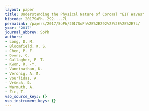 ```yaml
---
layout: paper
title: Understanding the Physical Nature of Coronal "EIT Waves"
bibcode: 2017SoPh..292....7L
permalink: /papers/2017/SoPh/2017SoPh%2E%2E292%2E%2E%2E%2E7L/
year: '2017'
journal_abbrev: SoPh
authors:
- Long, D. M.
- Bloomfield, D. S.
- Chen, P. F.
- Downs, C.
- Gallagher, P. T.
- Kwon, R. -Y.
- Vanninathan, K.
- Veronig, A. M.
- Vourlidas, A.
- Vršnak, B.
- Warmuth, A.
- Žic, T.
vso_source_keys: {}
vso_instrument_keys: {}
---
```

